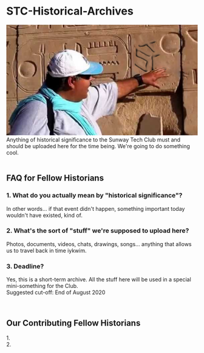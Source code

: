 # STC-Historical-Archives
![Alt text](/wadd.png?raw=true "Optional Title")<br/>
Anything of historical significance to the Sunway Tech Club must and should be uploaded here for the time being. We're going to do something cool.
<br/>
<br/>

## FAQ for Fellow Historians

### 1. What do you actually mean by "historical significance"?<br/>
In other words... if that event didn't happen, something important today wouldn't have existed, kind of.

### 2. What's the sort of "stuff" we're supposed to upload here? <br/>
Photos, documents, videos, chats, drawings, songs... anything that allows us to travel back in time iykwim.

### 3. Deadline?<br/>
Yes, this is a short-term archive. All the stuff here will be used in a special mini-something for the Club.<br/>
Suggested cut-off: End of August 2020

<br/>

## Our Contributing Fellow Historians
1.<br/>
2.
